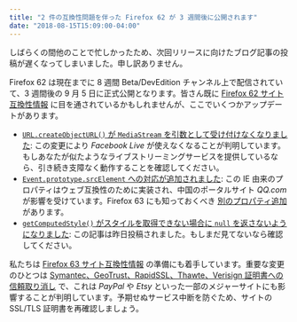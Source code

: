 ```yaml
---
title: "2 件の互換性問題を伴った Firefox 62 が 3 週間後に公開されます"
date: "2018-08-15T15:09:00-04:00"
---
```

しばらくの間他のことで忙しかったため、次回リリースに向けたブログ記事の投稿が遅くなってしまいました。申し訳ありません。

Firefox 62 は現在までに 8 週間 Beta/DevEdition チャンネル上で配信されていて、3 週間後の 9 月 5 日に正式公開となります。皆さん既に [Firefox 62 サイト互換性情報](https://www.fxsitecompat.dev/ja/releases/62/) に目を通されているかもしれませんが、ここでいくつかアップデートがあります。

* [`URL.createObjectURL()` が `MediaStream` を引数として受け付けなくなりました](https://www.fxsitecompat.dev/ja/docs/2018/url-createobjecturl-no-longer-accepts-mediastream-as-argument/): この変更により *Facebook Live* が使えなくなることが判明しています。もしあなたが似たようなライブストリーミングサービスを提供しているなら、引き続き支障なく動作することを確認してください。
* [`Event.prototype.srcElement` への対応が追加されました](https://www.fxsitecompat.dev/ja/docs/2018/support-for-event-prototype-srcelement-has-been-added/): この IE 由来のプロパティはウェブ互換性のために実装され、中国のポータルサイト *QQ.com* が影響を受けています。Firefox 63 にも知っておくべき [別のプロパティ追加](https://www.fxsitecompat.dev/ja/docs/2018/window-event-has-been-added-for-compatibility-but-some-browser-detections-are-broken/) があります。
* [`getComputedStyle()` がスタイルを取得できない場合に `null` を返さないようになりました](https://www.fxsitecompat.dev/ja/docs/2018/getcomputedstyle-no-longer-returns-null-when-style-can-t-be-retrieved/): この記事は昨日投稿されました。もしまだ見てないなら確認してください。

私たちは [Firefox 63 サイト互換性情報](https://www.fxsitecompat.dev/ja/releases/63/) の準備にも着手しています。重要な変更のひとつは [Symantec、GeoTrust、RapidSSL、Thawte、Verisign 証明書への信頼取り消し](https://www.fxsitecompat.dev/ja/docs/2018/symantec-geotrust-rapidssl-thawte-verisign-certificates-will-all-be-distrusted-in-october-2018/) で、これは *PayPal* や *Etsy* といった一部のメジャーサイトにも影響することが判明しています。予期せぬサービス中断を防ぐため、サイトの SSL/TLS 証明書を再確認しましょう。
